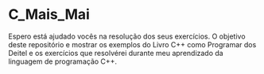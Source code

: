 # C_Mais_Mai
 Espero está ajudado vocês na resolução dos seus exercícios. 
 O objetivo  deste repositório e mostrar  os exemplos do Livro C++ como Programar dos Deitel e os exercícios que resolvérei durante  meu aprendizado da linguagem de programação C++.
